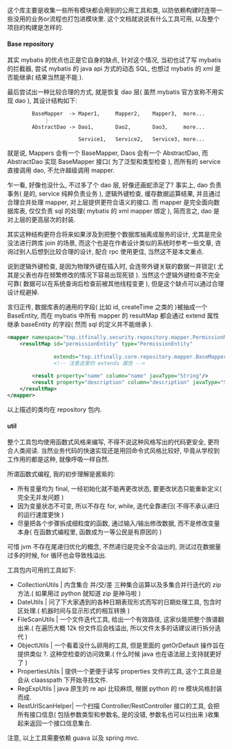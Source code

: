 这个库主要是收集一些所有模块都会用到的公用工具和类, 以防依赖构建时连带一些没用的业务or流程也打包进模块里.
这个文档就说说有什么工具可用, 以及整个项目的构建是怎样的.

#### Base repository
其实 mybatis 的优点也正是它自身的缺点, 针对这个情况, 当初也试了写 mybatis 的拦截器,
尝试 mybatis 的 java api 方式的动态 SQL, 也想过 mybatis 的 xml 是否能继承( 结果当然是不能 ).

最后尝试出一种比较合理的方式, 就是恢复 dao 层( 虽然 mybatis 官方宣称不用实现 dao ), 其设计结构如下:
```
        BaseMapper  -> Maper1,     Mapper2,    Mapper3,  more...
            ｜
        AbstractDao -> Dao1,       Dao2,       Dao3,     more...
        
                       Service1,   Service2,   Service3, more...
```

就是说, Mappers 会有一个 BaseMapper, Daos 会有一个 AbstractDao, 而 AbstractDao 
实现 BaseMapper 接口( 为了泛型和类型检查 ), 而所有的 service 直接调用 dao, 不允许越级调用 mapper.
 
乍一看, 好像也没什么, 不过多了个 dao 层, 好像还画蛇添足了? 事实上, dao 负责事务( 是的, service 纯粹负责业务 ), 
逻辑外键检查, 缓存数据运算结果, 并且通过合理合并处理 mapper, 对上层提供更符合语义的接口.
而 mapper 是完全面向数据库表, 仅仅负责 sql 的处理( mybatis 的 xml mapper 绑定 ), 
简而言之, dao 是对上层的更高层次的封装.

其实这种结构更符合将来如果涉及到把整个数据库抽离成服务的设计, 尤其是完全没法进行跨库 join 的场景,
而这个也是在作者设计类似的系统时参考一些文章, 咨询过别人后想到比较合理的设计, 
配合 rpc 使用更佳, 当然这不是本文重点.

说到逻辑外键检查, 是因为物理外键在插入时, 会连带外键关联的数据一并锁定( 尤其是父表也存在频繁修改的情况下容易出现死锁 ). 
当然这个逻辑外键检查不完全可靠( 数据可以在系统查询后检查前被其他线程变更 ), 但是这个缺点可以通过合理设计规避掉.
 
言归正传, 数据库表的通用的字段( 比如 id, createTime 之类的 )被抽成一个 BaseEntity, 而在 mybatis 中所有 mapper 的 resultMap 
都会通过 extend 属性继承 baseEntity 的字段( 然而 sql 的定义并不能继承 ).
```xml
<mapper namespace="top.itfinally.security.repository.mapper.PermissionMapper">
    <resultMap id="permissionEntity" type="PermissionEntity"
    
               extends="top.itfinally.core.repository.mapper.BaseMapper.baseEntity">
               <!-- 注意这里的 extends 属性 -->
               
        <result property="name" column="name" javaType="String"/>
        <result property="description" column="description" javaType="String"/>
    </resultMap>
</mapper>
```

以上描述的类均在 repository 包内.


#### util

整个工具包均使用函数式风格来编写, 不得不说这种风格写出的代码更安全, 更符合人类阅读.
当然业务代码的快速实现还是用回命令式风格比较好, 毕竟从学校到工作用的都是这种, 就像呼吸一样自然.

所谓函数式编程, 我的初步理解是酱紫的:
 * 所有变量均为 final, 一经初始化就不能再更改状态, 要更改状态只能重新定义( 完全无并发问题 )
 * 因为变量状态不可变, 所以不存在 for, while, 迭代全靠递归( 不得不承认递归的运行速度更快 )
 * 尽量把各个步骤拆成细粒度的函数, 通过输入/输出修改数据, 而不是修改变量本身( 在函数式编程里, 函数成为一等公民是有原因的 )
 
可惜 jvm 不存在尾递归优化的概念, 不然递归是完全不会溢出的, 测试过在数据量过多的时候, for 循环也会导致栈溢出.

工具包内可用的工具如下:
 * CollectionUtils  | 内含集合 并/交/差 三种集合运算以及多集合并行迭代的 zip 方法.( 如果用过 python 就知道 zip 是神马啦 )
 * DateUtils        | 问了下大家遇到的各种日期表现形式而写的日期处理工具, 包含时区处理.( 机器时间与显示形式的相互转换 )
 * FileScanUtils    | 一个文件迭代工具, 给出一个有效路径, 这家伙能把整个族谱翻出来.( 在遍历大概 12k 份文件后会栈溢出, 所以文件太多的话建议进行拆分迭代 )
 * ObjectUtils      | 一个看着没什么卵用的工具, 但是里面的 getOrDefault 操作旨在提供类似 ?. 这种空检查的访问效果.( 什么时候 java 也在语法层上支持就更好了 )
 * PropertiesUtils  | 提供一个更便于读写 properties 文件的工具, 这个工具总是会从 claasspath 下开始寻找文件.
 * RegExpUtils      | java 原生的 re api 比较麻烦, 根据 python 的 re 模块风格封装而成.
 * RestUrlScanHelper| 一个扫描 Controller/RestController 接口的工具, 会把所有接口信息( 包括参数类型和参数名, 是的没错, 参数名也可以扫出来 )收集起来返回一个接口信息集合.
 
注意, 以上工具需要依赖 guava 以及 spring mvc.